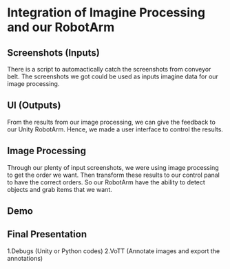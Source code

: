 # Integration of Imagine Processing and our RobotArm

## Screenshots (Inputs)

There is a script to automactically catch the screenshots from conveyor belt.
The screenshots we got could be used as inputs imagine data for our image processing.

## UI (Outputs)

From the results from our image processing, we can give the feedback to our Unity RobotArm.
Hence, we made a user interface to control the results.


## Image Processing

Through our plenty of input screenshots, we were using image processing to get the order we want. Then transform these results to our control panal to have the correct orders. So our RobotArm have the ability to detect objects and grab items that we want.


## Demo

## Final Presentation

1.Debugs (Unity or Python codes)
2.VoTT (Annotate images and export the annotations)